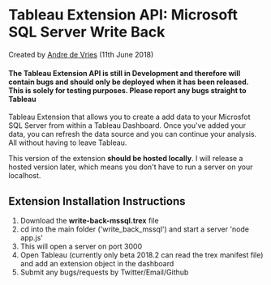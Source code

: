 # Tableau Extension API: Microsoft SQL Server Write Back

Created by [Andre de Vries](https://www.twitter.com/andre347_) (11th June 2018)

#### **The Tableau Extension API is still in Development and therefore will contain bugs and should only be deployed when it has been released. This is solely for testing purposes. Please report any bugs straight to Tableau**

Tableau Extension that allows you to create a add data to your Microsfot SQL Server from within a Tableau Dashboard. Once you've added your data, you can refresh the data source and you can continue your analysis. All without having to leave Tableau.

This version of the extension **should be hosted locally**. I will release a hosted version later, which means you don't have to run a server on your localhost.

## Extension Installation Instructions

1.  Download the **write-back-mssql.trex** file
2.  cd into the main folder ('write_back_mssql') and start a server 'node app.js'
3.  This will open a server on port 3000
4.  Open Tableau (currently only beta 2018.2 can read the trex manifest file) and add an extension object in the dashboard
5.  Submit any bugs/requests by Twitter/Email/Github
